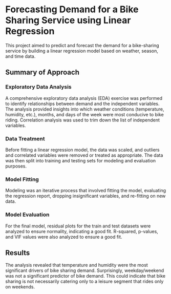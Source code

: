# Forecasting Demand for a Bike Sharing Service using Linear Regression
This project aimed to predict and forecast the demand for a bike-sharing service by building a linear regression model based on weather, season, and time data.

## Summary of Approach
### Exploratory Data Analysis
A comprehensive exploratory data analysis (EDA) exercise was performed to identify relationships between demand and the independent variables. The analysis provided insights into which weather conditions (temperature, humidity, etc.), months, and days of the week were most conducive to bike riding. Correlation analysis was used to trim down the list of independent variables.

### Data Treatment
Before fitting a linear regression model, the data was scaled, and outliers and correlated variables were removed or treated as appropriate. The data was then split into training and testing sets for modeling and evaluation purposes.

### Model Fitting
Modeling was an iterative process that involved fitting the model, evaluating the regression report, dropping insignificant variables, and re-fitting on new data.

### Model Evaluation
For the final model, residual plots for the train and test datasets were analyzed to ensure normality, indicating a good fit. R-squared, p-values, and VIF values were also analyzed to ensure a good fit.

## Results
The analysis revealed that temperature and humidity were the most significant drivers of bike sharing demand. Surprisingly, weekday/weekend was not a significant predictor of bike demand. This could indicate that bike sharing is not necessarily catering only to a leisure segment that rides only on weekends.
